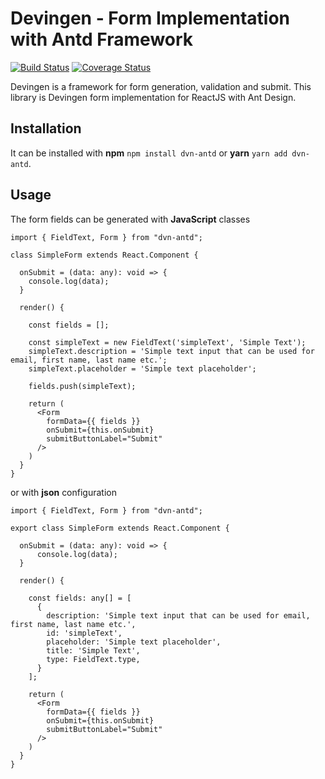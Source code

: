 # Devingen - Form Implementation with Antd Framework

[![Build Status](https://travis-ci.org/devingen/js-antd.svg?branch=master)](https://travis-ci.org/devingen/js-antd)
[![Coverage Status](https://coveralls.io/repos/github/devingen/js-antd/badge.svg?branch=master)](https://coveralls.io/github/devingen/js-antd?branch=master&service=github)

Devingen is a framework for form generation, validation and submit. This library is Devingen
form implementation for ReactJS with Ant Design.

## Installation

It can be installed with **npm** `npm install dvn-antd` or **yarn** `yarn add dvn-antd`.

## Usage

The form fields can be generated with **JavaScript** classes

```
import { FieldText, Form } from "dvn-antd";

class SimpleForm extends React.Component {

  onSubmit = (data: any): void => {
    console.log(data);
  }

  render() {

    const fields = [];

    const simpleText = new FieldText('simpleText', 'Simple Text');
    simpleText.description = 'Simple text input that can be used for email, first name, last name etc.';
    simpleText.placeholder = 'Simple text placeholder';

    fields.push(simpleText);

    return (
      <Form
        formData={{ fields }}
        onSubmit={this.onSubmit}
        submitButtonLabel="Submit"
      />
    )
  }
}
```

or with **json** configuration

```
import { FieldText, Form } from "dvn-antd";

export class SimpleForm extends React.Component {

  onSubmit = (data: any): void => {
      console.log(data);
  }
  
  render() {

    const fields: any[] = [
      {
        description: 'Simple text input that can be used for email, first name, last name etc.',
        id: 'simpleText',
        placeholder: 'Simple text placeholder',
        title: 'Simple Text',
        type: FieldText.type,
      }
    ];

    return (
      <Form
        formData={{ fields }}
        onSubmit={this.onSubmit}
        submitButtonLabel="Submit"
      />
    )
  }
}
```

 
